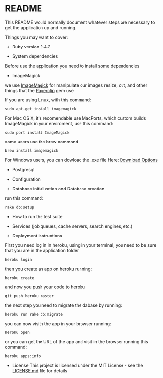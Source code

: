 # README

This README would normally document whatever steps are necessary to get the
application up and running.

Things you may want to cover:

* Ruby version 2.4.2

* System dependencies

Before use the application you need to install some dependencies

- ImageMagick

we use [ImageMagick](https://www.imagemagick.org/script/index.php) for manipulate our images
resize, cut, and other things that the [Paperclip](https://github.com/thoughtbot/paperclip) gem use 

If you are using Linux, with this command:
```
sudo apt-get install imagemagick
```
For Mac OS X, it's recomendable use MacPorts, which custom builds ImageMagick in your enviroment,
use this command:
```
sudo port install ImageMagick
```
some users use the brew command
```
brew install imagemagick
```
For Windows users, you can dowload the .exe file Here: [Download Options](https://www.imagemagick.org/script/download.php)

- Postgresql

* Configuration


* Database initialization and Database creation

run this command:
```
rake db:setup
```

* How to run the test suite

* Services (job queues, cache servers, search engines, etc.)

* Deployment instructions

First you need log in in heroku, using in your terminal, you need to
be sure that you are in the application folder
```
heroku login
```
then you create an app on heroku running:
```
heroku create
```
and now you push your code to heroku
```
git push heroku master
```
the next step you need to migrate the dabase by running:
```
heroku run rake db:migrate
```
you can now visitn the app in your browser running:
```
heroku open
```
or you can get the URL of the app and visit in the browser running this command:
```
heroku apps:info
```
* License
This project is licensed under the MIT License - see the [LICENSE.md](LICENSE.md) file for details
